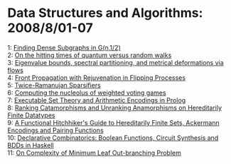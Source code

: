 # Data Structures and Algorithms: 2008/8/01-07  
1: [Finding Dense Subgraphs in G(n,1/2)](https://doi.org/10.48550/arXiv.0807.5111)  
2: [On the hitting times of quantum versus random walks](https://doi.org/10.48550/arXiv.0808.0084)  
3: [Eigenvalue bounds, spectral partitioning, and metrical deformations via  flows](https://doi.org/10.48550/arXiv.0808.0148)  
4: [Front Propagation with Rejuvenation in Flipping Processes](https://doi.org/10.48550/arXiv.0808.0159)  
5: [Twice-Ramanujan Sparsifiers](https://doi.org/10.48550/arXiv.0808.0163)  
6: [Computing the nucleolus of weighted voting games](https://doi.org/10.48550/arXiv.0808.0298)  
7: [Executable Set Theory and Arithmetic Encodings in Prolog](https://doi.org/10.48550/arXiv.0808.0540)  
8: [Ranking Catamorphisms and Unranking Anamorphisms on Hereditarily Finite  Datatypes](https://doi.org/10.48550/arXiv.0808.0753)  
9: [A Functional Hitchhiker's Guide to Hereditarily Finite Sets, Ackermann  Encodings and Pairing Functions](https://doi.org/10.48550/arXiv.0808.0754)  
10: [Declarative Combinatorics: Boolean Functions, Circuit Synthesis and BDDs  in Haskell](https://doi.org/10.48550/arXiv.0808.0760)  
11: [On Complexity of Minimum Leaf Out-branching Problem](https://doi.org/10.48550/arXiv.0808.0980)  